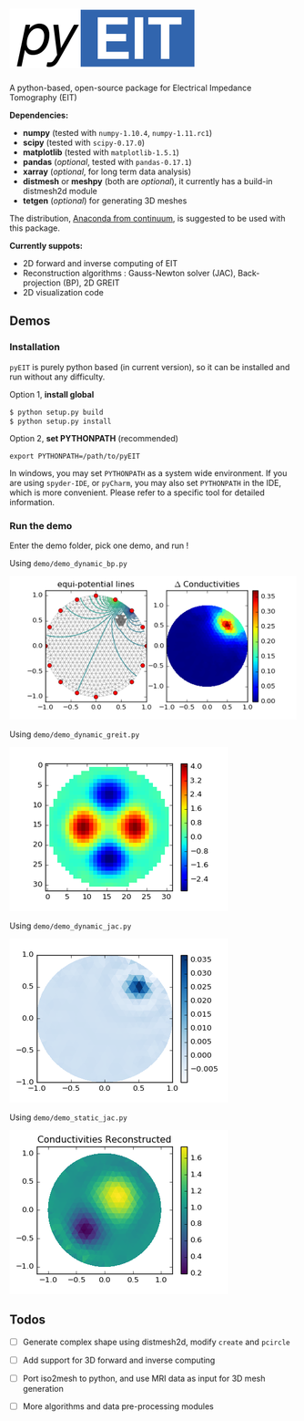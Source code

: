 # ![pyeit](figs/logo.png)

A python-based, open-source package for Electrical Impedance Tomography (EIT)

**Dependencies:**

 - **numpy** (tested with `numpy-1.10.4`, `numpy-1.11.rc1`)
 - **scipy** (tested with `scipy-0.17.0`)
 - **matplotlib** (tested with `matplotlib-1.5.1`)
 - **pandas** (*optional*, tested with `pandas-0.17.1`)
 - **xarray** (*optional*, for long term data analysis)
 - **distmesh** or **meshpy** (both are *optional*), it currently has a build-in distmesh2d module
 - **tetgen** (*optional*) for generating 3D meshes

The distribution, [Anaconda from continuum](https://www.continuum.io/downloads), is suggested to be used with this package.

**Currently suppots:**

 - 2D forward and inverse computing of EIT
 - Reconstruction algorithms : Gauss-Newton solver (JAC), Back-projection (BP), 2D GREIT
 - 2D visualization code

## Demos

### Installation

`pyEIT` is purely python based (in current version), so it can be installed and run without any difficulty.

Option 1, **install global**

```
$ python setup.py build
$ python setup.py install
```

Option 2, **set PYTHONPATH** (recommended)

```
export PYTHONPATH=/path/to/pyEIT
```

In windows, you may set `PYTHONPATH` as a system wide environment. If you are using `spyder-IDE`, or `pyCharm`, you may also set `PYTHONPATH` in the IDE, which is more convenient. Please refer to a specific tool for detailed information.

### Run the demo

Enter the demo folder, pick one demo, and run !

Using `demo/demo_dynamic_bp.py`

![demo_bp](figs/demo_bp.png)

Using `demo/demo_dynamic_greit.py`

![demo_greit](figs/demo_greit.png)

Using `demo/demo_dynamic_jac.py`

![demo_greit](figs/demo_jac.png)

Using `demo/demo_static_jac.py`

![demo_static](figs/demo_static.png)

## Todos

 - [ ] Generate complex shape using distmesh2d, modify `create` and `pcircle`
 - [ ] Add support for 3D forward and inverse computing
 - [ ] Port iso2mesh to python, and use MRI data as input for 3D mesh generation
 - [ ] More algorithms and data pre-processing modules

